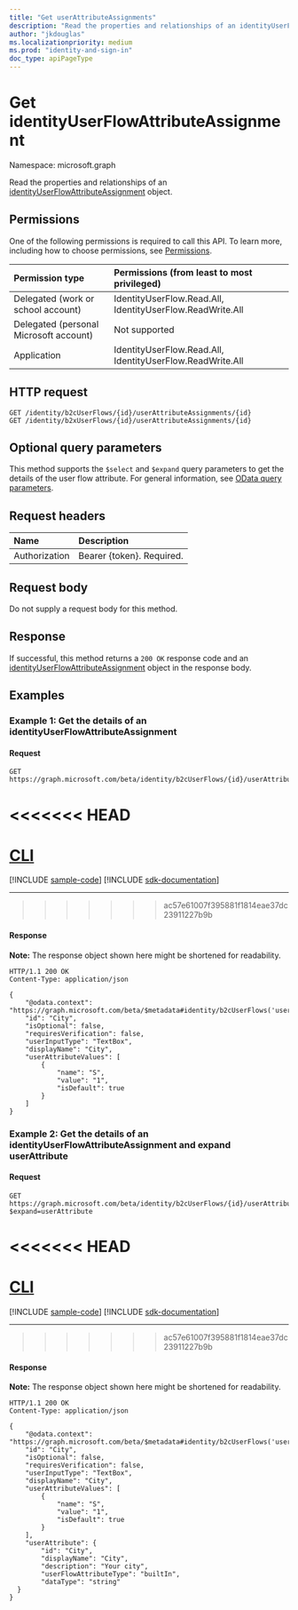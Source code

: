```yaml
---
title: "Get userAttributeAssignments"
description: "Read the properties and relationships of an identityUserFlowAttributeAssignment object."
author: "jkdouglas"
ms.localizationpriority: medium
ms.prod: "identity-and-sign-in"
doc_type: apiPageType
---
```


# Get identityUserFlowAttributeAssignment

Namespace: microsoft.graph

Read the properties and relationships of an [identityUserFlowAttributeAssignment](../resources/identityuserflowattributeassignment.md) object.

## Permissions

One of the following permissions is required to call this API. To learn more, including how to choose permissions, see [Permissions](/graph/permissions-reference).

|Permission type|Permissions (from least to most privileged)|
|:---|:---|
|Delegated (work or school account)|IdentityUserFlow.Read.All, IdentityUserFlow.ReadWrite.All|
|Delegated (personal Microsoft account)|Not supported|
|Application|IdentityUserFlow.Read.All, IdentityUserFlow.ReadWrite.All|

## HTTP request

<!-- {
  "blockType": "ignored"
}
-->

``` http
GET /identity/b2cUserFlows/{id}/userAttributeAssignments/{id}
GET /identity/b2xUserFlows/{id}/userAttributeAssignments/{id}
```

## Optional query parameters

This method supports the `$select` and `$expand` query parameters to get the details of the user flow attribute. For general information, see [OData query parameters](/graph/query-parameters).

## Request headers

|Name|Description|
|:---|:---|
|Authorization|Bearer {token}. Required.|

## Request body

Do not supply a request body for this method.

## Response

If successful, this method returns a `200 OK` response code and an [identityUserFlowAttributeAssignment](../resources/identityuserflowattributeassignment.md) object in the response body.

## Examples

### Example 1: Get the details of an identityUserFlowAttributeAssignment

#### Request


<!-- {
  "blockType": "request",
  "name": "get_identityuserflowattributeassignment_3"
}
-->

``` http
GET https://graph.microsoft.com/beta/identity/b2cUserFlows/{id}/userAttributeAssignments/{id}
```

<<<<<<< HEAD
=======
# [CLI](#tab/cli)
[!INCLUDE [sample-code](../includes/snippets/cli/get-identityuserflowattributeassignment-3-cli-snippets.md)]
[!INCLUDE [sdk-documentation](../includes/snippets/snippets-sdk-documentation-link.md)]

---

>>>>>>> ac57e61007f395881f1814eae37dc23911227b9b
#### Response

**Note:** The response object shown here might be shortened for readability.
<!-- {
  "blockType": "response",
  "truncated": true,
  "@odata.type": "microsoft.graph.identityUserFlowAttributeAssignment"
}
-->

``` http
HTTP/1.1 200 OK
Content-Type: application/json

{
    "@odata.context": "https://graph.microsoft.com/beta/$metadata#identity/b2cUserFlows('userFlowId')/userAttributeAssignments/$entity",
    "id": "City",
    "isOptional": false,
    "requiresVerification": false,
    "userInputType": "TextBox",
    "displayName": "City",
    "userAttributeValues": [
        {
            "name": "S",
            "value": "1",
            "isDefault": true
        }
    ]
}
```

### Example 2: Get the details of an identityUserFlowAttributeAssignment and expand userAttribute

#### Request


<!-- {
  "blockType": "request",
  "name": "get_identityuserflowattributeassignment_expand_3"
}
-->

``` http
GET https://graph.microsoft.com/beta/identity/b2cUserFlows/{id}/userAttributeAssignments/{id}?$expand=userAttribute
```

<<<<<<< HEAD
=======
# [CLI](#tab/cli)
[!INCLUDE [sample-code](../includes/snippets/cli/get-identityuserflowattributeassignment-expand-3-cli-snippets.md)]
[!INCLUDE [sdk-documentation](../includes/snippets/snippets-sdk-documentation-link.md)]

---

>>>>>>> ac57e61007f395881f1814eae37dc23911227b9b
#### Response

**Note:** The response object shown here might be shortened for readability.
<!-- {
  "blockType": "response",
  "truncated": true,
  "@odata.type": "microsoft.graph.identityUserFlowAttributeAssignment"
}
-->

``` http
HTTP/1.1 200 OK
Content-Type: application/json

{
    "@odata.context": "https://graph.microsoft.com/beta/$metadata#identity/b2cUserFlows('userFlowId')/userAttributeAssignments/$entity",
    "id": "City",
    "isOptional": false,
    "requiresVerification": false,
    "userInputType": "TextBox",
    "displayName": "City",
    "userAttributeValues": [
        {
            "name": "S",
            "value": "1",
            "isDefault": true
        }
    ],
    "userAttribute": {
        "id": "City",
        "displayName": "City",
        "description": "Your city",
        "userFlowAttributeType": "builtIn",
        "dataType": "string"
  }
}
```
